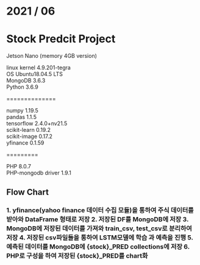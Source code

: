 # 2021 / 06
# Stock Predcit Project

Jetson Nano (memory 4GB version)

linux kernel 4.9.201-tegra <br />
OS Ubuntu18.04.5 LTS <br />
MongoDB 3.6.3 <br />
Python 3.6.9 <br />

==============

numpy 1.19.5 <br />
pandas 1.1.5 <br />
tensorflow 2.4.0+nv21.5 <br />
scikit-learn 0.19.2 <br />
scikit-image 0.17.2 <br />
yfinance 0.1.59 <br />


=========

PHP 8.0.7 <br />
PHP-mongodb driver 1.9.1 <br />

<h2>Flow Chart</h2>
<h3>
  1. yfinance(yahoo finance 데이터 수집 모듈)을 통하여 주식 데이터를 받아와 DataFrame 형태로 저장
  2. 저장된 DF를 MongoDB에 저장
  3. MongoDB에 저장된 데이터를 가져와 train_csv, test_csv로 분리하여 저장
  4. 저장된 csv파일들을 통하여 LSTM모델에 학습 과 예측을 진행
  5. 예측된 데이터를 MongoDB에 {stock}_PRED collections에 저장
  6. PHP로 구성을 하여 저장된 {stock}_PRED를 chart화
  
</h3>
